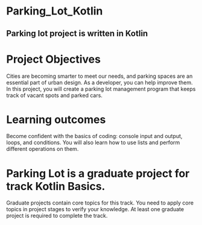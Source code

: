 # Parking_Lot_Kotlin
## Parking lot project is written in Kotlin
# Project Objectives
Cities are becoming smarter to meet our needs, and parking spaces are an essential part of urban design. As a developer, you can help improve them. In this project, you will create a parking lot management program that keeps track of vacant spots and parked cars.
# Learning outcomes
Become confident with the basics of coding: console input and output, loops, and conditions. You will also learn how to use lists and perform different operations on them.
# Parking Lot is a graduate project for track Kotlin Basics.
Graduate projects contain core topics for this track. You need to apply core topics in project stages to verify your knowledge. At least one graduate project is required to complete the track.
